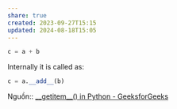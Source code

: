 ```yaml
---
share: true
created: 2023-09-27T15:15
updated: 2024-08-18T15:05
---
```

```python
c = a + b
```
Internally it is called as:

```python
c = a.__add__(b)
```
Nguồn:: [\_\_getitem\_\_() in Python - GeeksforGeeks](https://www.geeksforgeeks.org/__getitem__-in-python/)